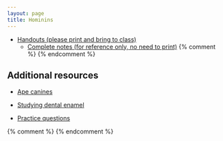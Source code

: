 ```yaml
---
layout: page
title: Hominins
---
```


* [Handouts (please print and bring to class)](/materials/homo.handouts.pdf)
  * [Complete notes (for reference only, no need to print)](/materials/homo.complete.pdf)
{% comment %} 
{% endcomment %} 

## Additional resources

* [Ape canines](https://www.researchgate.net/figure/Canine-bimodality-in-extant-African-Apes-Extant-African-apes-possess-a-high-degree-of_fig22_41025013)
* [Studying dental enamel](https://embryo.asu.edu/pages/human-evolution-inferred-tooth-growth-and-development)

* [Practice questions](ape_ques.html)

{% comment %} 
{% endcomment %} 


